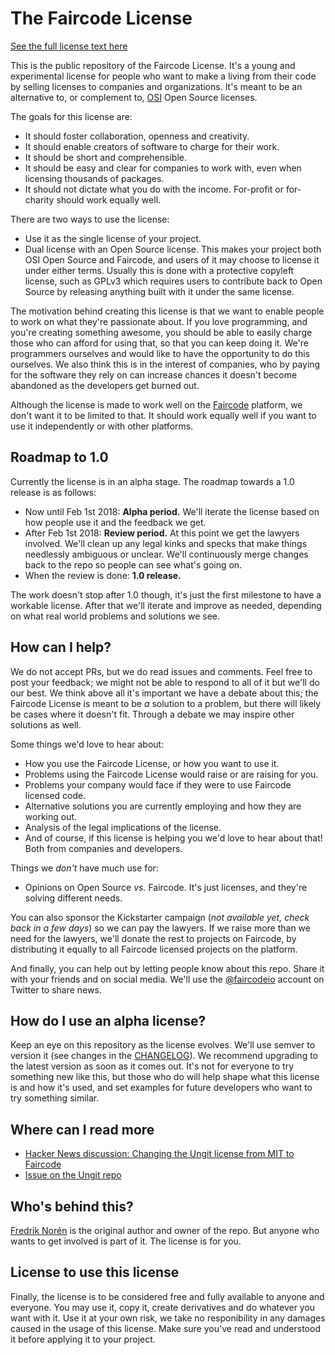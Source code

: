 # The Faircode License

[See the full license text here](License.md)

This is the public repository of the Faircode License. It's a young and experimental license for people who want to make a living from their code by selling licenses to companies and organizations. It's meant to be an alternative to, or complement to, [OSI](https://opensource.org/) Open Source licenses.

The goals for this license are:

- It should foster collaboration, openness and creativity.
- It should enable creators of software to charge for their work.
- It should be short and comprehensible.
- It should be easy and clear for companies to work with, even when licensing thousands of packages.
- It should not dictate what you do with the income. For-profit or for-charity should work equally well.

There are two ways to use the license:

- Use it as the single license of your project.
- Dual license with an Open Source license. This makes your project both OSI Open Source and Faircode, and users of it may choose to license it under either terms. Usually this is done with a protective copyleft license, such as GPLv3 which requires users to contribute back to Open Source by releasing anything built with it under the same license.

The motivation behind creating this license is that we want to enable people to work on what they're passionate about. If you love programming, and you're creating something awesome, you should be able to easily charge those who can afford for using that, so that you can keep doing it. We're programmers ourselves and would like to have the opportunity to do this ourselves. We also think this is in the interest of companies, who by paying for the software they rely on can increase chances it doesn't become abandoned as the developers get burned out.

Although the license is made to work well on the [Faircode](https://faircode.io) platform, we don't want it to be limited to that. It should work equally well if you want to use it independently or with other platforms.

## Roadmap to 1.0

Currently the license is in an alpha stage. The roadmap towards a 1.0 release is as follows:

- Now until Feb 1st 2018: **Alpha period.** We'll iterate the license based on how people use it and the feedback we get.
- After Feb 1st 2018: **Review period.** At this point we get the lawyers involved. We'll clean up any legal kinks and specks that make things needlessly ambiguous or unclear. We'll continuously merge changes back to the repo so people can see what's going on.
- When the review is done: **1.0 release.**

The work doesn't stop after 1.0 though, it's just the first milestone to have a workable license. After that we'll iterate and improve as needed, depending on what real world problems and solutions we see.

## How can I help?

We do not accept PRs, but we do read issues and comments. Feel free to post your feedback; we might not be able to respond to all of it but we'll do our best. We think above all it's important we have a debate about this; the Faircode License is meant to be _a_ solution to a problem, but there will likely be cases where it doesn't fit. Through a debate we may inspire other solutions as well.

Some things we'd love to hear about:

- How you use the Faircode License, or how you want to use it.
- Problems using the Faircode License would raise or are raising for you.
- Problems your company would face if they were to use Faircode licensed code.
- Alternative solutions you are currently employing and how they are working out.
- Analysis of the legal implications of the license.
- And of course, if this license is helping you we'd love to hear about that! Both from companies and developers.

Things we _don't_ have much use for:

- Opinions on Open Source _vs._ Faircode. It's just licenses, and they're solving different needs.

You can also sponsor the Kickstarter campaign (_not available yet, check back in a few days_) so we can pay the lawyers. If we raise more than we need for the lawyers, we'll donate the rest to projects on Faircode, by distributing it equally to all Faircode licensed projects on the platform.

And finally, you can help out by letting people know about this repo. Share it with your friends and on social media. We'll use the [@faircodeio](https://twitter.com/faircodeio) account on Twitter to share news.

## How do I use an alpha license?

Keep an eye on this repository as the license evolves. We'll use semver to version it (see changes in the [CHANGELOG](CHANGELOG.md)). We recommend upgrading to the latest version as soon as it comes out. It's not for everyone to try something new like this, but those who do will help shape what this license is and how it's used, and set examples for future developers who want to try something similar.

## Where can I read more

- [Hacker News discussion: Changing the Ungit license from MIT to Faircode](https://news.ycombinator.com/item?id=15628786)
- [Issue on the Ungit repo](https://github.com/FredrikNoren/ungit/issues/974)

## Who's behind this?

[Fredrik Norén](https://github.com/FredrikNoren) is the original author and owner of the repo. But anyone who wants to get involved is part of it. The license is for you.

## License to use this license

Finally, the license is to be considered free and fully available to anyone and everyone. You may use it, copy it, create derivatives and do whatever you want with it. Use it at your own risk, we take no responibility in any damages caused in the usage of this license. Make sure you've read and understood it before applying it to your project.
